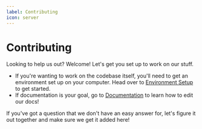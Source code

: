 ```yaml
---
label: Contributing
icon: server
---
```

# Contributing

Looking to help us out? Welcome! Let's get you set up to work on our stuff.

* If you're wanting to work on the codebase itself, you'll need to get an environment set up on your computer. Head over to [Environment Setup](environment_setup.md) to get started.
* If documentation is your goal, go to [Documentation](documentation.md) to learn how to edit our docs!

If you've got a question that we don't have an easy answer for, let's figure it out together and make sure we get it added here!
